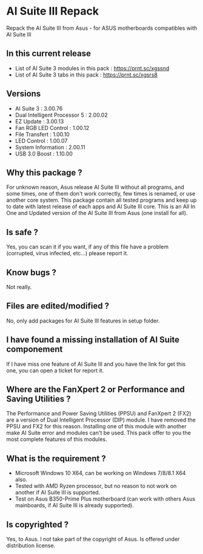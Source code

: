 # AI Suite III Repack
Repack the AI Suite III from Asus - for ASUS motherboards compatibles with AI Suite III

## In this current release
- List of AI Suite 3 modules in this pack : https://prnt.sc/xgssnd
- List of AI Suite 3 tabs in this pack : https://prnt.sc/xgsrs8
 
## Versions
- AI Suite 3 : 3.00.76 
- Dual Intelligent Processor 5 : 2.00.02
- EZ Update : 3.00.13
- Fan RGB LED Control : 1.00.12
- File Transfert : 1.00.10
- LED Control : 1.00.07
- System Information : 2.00.11
- USB 3.0 Boost : 1.10.00
 
## Why this package ?
For unknown reason, Asus release AI Suite III without all programs, and some times, one of them don't work correctly, few times is renamed, or use another core system. This package contain all tested programs and keep up to date with latest release of each apps and AI Suite III core. This is an All In One and Updated version of the AI Suite III from Asus (one install for all).

## Is safe ?
Yes, you can scan it if you want, if any of this file have a problem (corrupted, virus infected, etc...) please report it.

## Know bugs ?
Not really.

## Files are edited/modified ?
No, only add packages for AI Suite III features in setup folder.

## I have found a missing installation of AI Suite componement
If I have miss one feature of AI Suite III and you have the link for get this one, you can open a ticket for report it.

## Where are the FanXpert 2 or Performance and Saving Utilities ?
The Performance and Power Saving Utilities (PPSU) and FanXpert 2 (FX2) are a version of Dual Intelligent Processor (DIP) module. I have removed the PPSU and FX2 for this reason. Installing one of this module with another make AI Suite error and modules can't be used. This pack offer to you the most complete features of this modules.

## What is the requirement ?
* Microsoft Windows 10 X64, can be working on Windows 7/8/8.1 X64 also.
* Tested with AMD Ryzen processor, but no reason to not work on another if AI Suite III is supported.
* Test on Asus B350-Prime Plus motherboard (can work with others Asus mainboards, if AI Suite III is already supported).

## Is copyrighted ?
Yes, to Asus. I not take part of the copyright of Asus. Is offered under distribution license.
